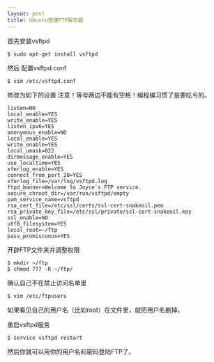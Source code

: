 ```yaml
---
layout: post
title: Ubuntu搭建FTP服务器
---
```


首先安装vsftpd

```
$ sudo apt-get install vsftpd
```

然后 配置vsftpd.conf

```
$ vim /etc/vsftpd.conf
```

修改为如下的设置
注意！等号两边不能有空格！编程编习惯了是要吃亏的。

```
listen=NO
local_enable=YES
write_enable=YES
listen_ipv6=YES
anonymous_enable=NO
local_enable=YES
write_enable=YES
local_umask=022
dirmessage_enable=YES
use_localtime=YES
xferlog_enable=YES
connect_from_port_20=YES
xferlog_file=/var/log/vsftpd.log
ftpd_banner=Welcome to Joyce`s FTP service.
secure_chroot_dir=/var/run/vsftpd/empty
pam_service_name=vsftpd
rsa_cert_file=/etc/ssl/certs/ssl-cert-snakeoil.pem
rsa_private_key_file=/etc/ssl/private/ssl-cert-snakeoil.key
ssl_enable=NO
utf8_filesystem=YES
local_root=~/ftp
pasv_promiscuous=YES
```

开辟FTP文件夹并调整权限

```
$ mkdir ~/ftp
$ chmod 777 -R ~/ftp/
```

确认自己不在禁止访问名单里

```
$ vim /etc/ftpusers
```

如果看见自己的用户名（比如root）在文件里，就把用户名删掉。

重启vsftpd服务
```
$ service vsftpd restart
```

然后你就可以用你的用户名和密码登陆FTP了。